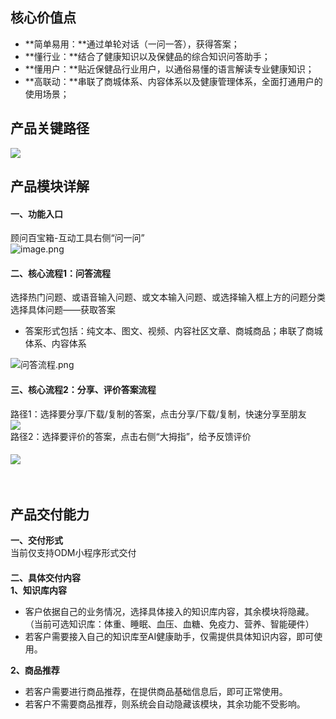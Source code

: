 <a name="KSWXP"></a>
## 核心价值点
- **简单易用：**通过单轮对话（一问一答），获得答案；
- **懂行业：**结合了健康知识以及保健品的综合知识问答助手；
- **懂用户：**贴近保健品行业用户，以通俗易懂的语言解读专业健康知识；
- **高联动：**串联了商城体系、内容体系以及健康管理体系，全面打通用户的使用场景；



<a name="L6uJB"></a>
## 产品关键路径
![](https://cdn.nlark.com/yuque/0/2021/png/2984863/1622344588353-86cbf41f-afef-44ec-b406-7c5206b17c15.png?x-oss-process=image%2Fresize%2Cw_1500#from=paste&height=385&id=KE7XX&margin=%5Bobject%20Object%5D&originHeight=770&originWidth=1500&originalType=url&status=done&style=none&width=750)
<a name="fqLJD"></a>
## 产品模块详解
<a name="na3xH"></a>
#### 一、功能入口
顾问百宝箱-互动工具右侧“问一问”<br />![image.png](https://cdn.nlark.com/yuque/0/2021/png/2984863/1622347051113-a3fcad7b-b4e5-4f56-b918-9ffde53160b1.png#clientId=u1db72e0b-506c-4&from=paste&height=1768&id=u008c717b&margin=%5Bobject%20Object%5D&name=image.png&originHeight=3536&originWidth=5308&originalType=binary&size=1134211&status=done&style=none&taskId=u2f37e566-1469-4943-b4b8-90f3e7a593c&width=2654)
<a name="adLNA"></a>
#### 二、核心流程1：问答流程
选择热门问题、或语音输入问题、或文本输入问题、或选择输入框上方的问题分类选择具体问题——获取答案

- 答案形式包括：纯文本、图文、视频、内容社区文章、商城商品；串联了商城体系、内容体系

![问答流程.png](https://cdn.nlark.com/yuque/0/2021/png/2984863/1622346977398-ed8417c8-6498-43e0-a5b6-e34efd867de7.png#clientId=u1db72e0b-506c-4&from=ui&id=u15cc9d2a&margin=%5Bobject%20Object%5D&name=%E9%97%AE%E7%AD%94%E6%B5%81%E7%A8%8B.png&originHeight=4470&originWidth=4280&originalType=binary&size=1701003&status=done&style=none&taskId=u58d46b31-823b-4013-8dbd-a26b34597c9)
<a name="v4UqE"></a>
#### 三、核心流程2：分享、评价答案流程
路径1：选择要分享/下载/复制的答案，点击分享/下载/复制，快速分享至朋友<br />![](https://cdn.nlark.com/yuque/0/2021/png/2984863/1622345200344-82bc9c73-b9a1-4ecc-9307-0daa8330034b.png?x-oss-process=image%2Fresize%2Cw_1500#from=paste&height=402&id=WNidu&margin=%5Bobject%20Object%5D&originHeight=803&originWidth=1500&originalType=url&status=done&style=none&width=750)<br />路径2：选择要评价的答案，点击右侧“大拇指”，给予反馈评价
<a name="mWwIq"></a>
#### ![](https://cdn.nlark.com/yuque/0/2021/png/2984863/1622345228417-a0245b9c-c532-4b3e-9fff-20666fc16399.png?x-oss-process=image%2Fresize%2Cw_1500#from=paste&height=500&id=p9VgG&margin=%5Bobject%20Object%5D&originHeight=999&originWidth=1500&originalType=url&status=done&style=none&width=750)<br /><br /><br />
<a name="EVw3c"></a>
## 产品交付能力
**一、交付形式**<br />当前仅支持ODM小程序形式交付
<a name="yOkKI"></a>
#### 
**二、具体交付内容**<br />**1、知识库内容**

- 客户依据自己的业务情况，选择具体接入的知识库内容，其余模块将隐藏。（当前可选知识库：体重、睡眠、血压、血糖、免疫力、营养、智能硬件）
- 若客户需要接入自己的知识库至AI健康助手，仅需提供具体知识内容，即可使用。

**2、商品推荐**

- 若客户需要进行商品推荐，在提供商品基础信息后，即可正常使用。
- 若客户不需要商品推荐，则系统会自动隐藏该模块，其余功能不受影响。

